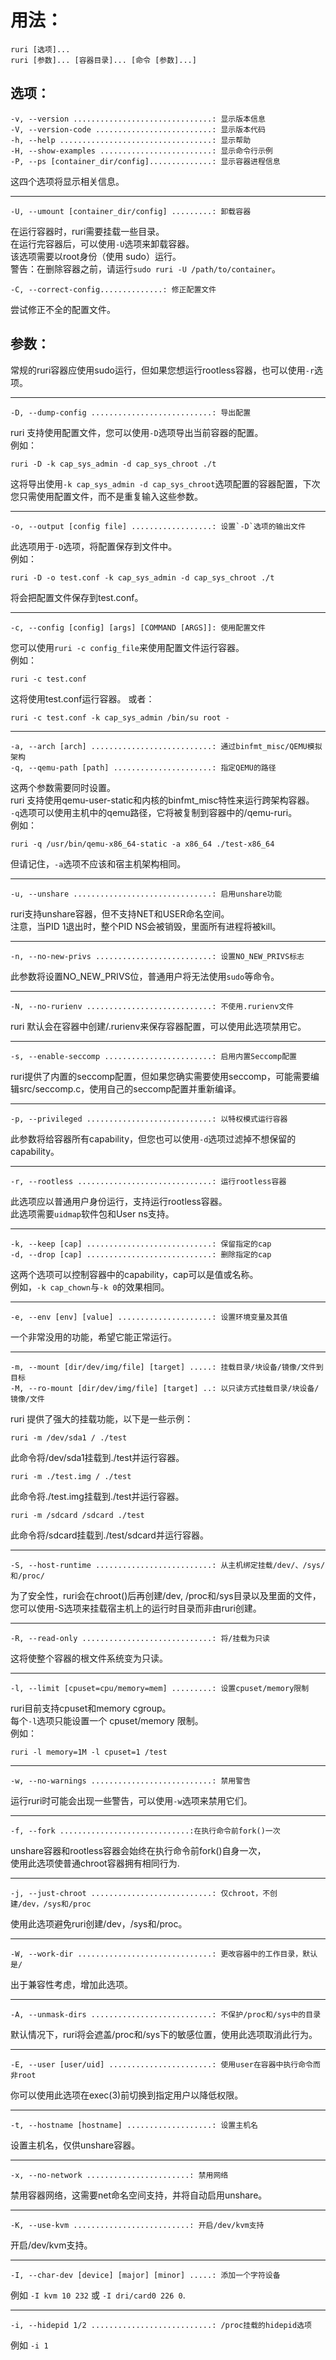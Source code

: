 # 用法：
```
ruri [选项]...
ruri [参数]... [容器目录]... [命令 [参数]...]
```

## 选项：
```
-v, --version ...............................: 显示版本信息
-V, --version-code ..........................: 显示版本代码
-h, --help ..................................: 显示帮助
-H, --show-examples .........................: 显示命令行示例
-P, --ps [container_dir/config]..............: 显示容器进程信息
```
这四个选项将显示相关信息。
********************************************
```
-U, --umount [container_dir/config] .........: 卸载容器
```
在运行容器时，ruri需要挂载一些目录。  
在运行完容器后，可以使用`-U`选项来卸载容器。  
该选项需要以root身份（使用 sudo）运行。  
警告：在删除容器之前，请运行`sudo ruri -U /path/to/container`。  
```
-C, --correct-config..............: 修正配置文件
```
尝试修正不全的配置文件。      
## 参数：
常规的ruri容器应使用sudo运行，但如果您想运行rootless容器，也可以使用`-r`选项。  
*****************************************
```
-D, --dump-config ...........................: 导出配置
```
ruri 支持使用配置文件，您可以使用`-D`选项导出当前容器的配置。  
例如：  
```
ruri -D -k cap_sys_admin -d cap_sys_chroot ./t
```
这将导出使用`-k cap_sys_admin -d cap_sys_chroot`选项配置的容器配置，下次您只需使用配置文件，而不是重复输入这些参数。  
********************************************
```
-o, --output [config file] ..................: 设置`-D`选项的输出文件
```
此选项用于`-D`选项，将配置保存到文件中。  
例如：
```
ruri -D -o test.conf -k cap_sys_admin -d cap_sys_chroot ./t
```
将会把配置文件保存到test.conf。  
*****************************************
```
-c, --config [config] [args] [COMMAND [ARGS]]: 使用配置文件
```
您可以使用`ruri -c config_file`来使用配置文件运行容器。  
例如：  
```
ruri -c test.conf
```
这将使用test.conf运行容器。
或者：      
```
ruri -c test.conf -k cap_sys_admin /bin/su root -
```      
***********************************************
```      
-a, --arch [arch] ...........................: 通过binfmt_misc/QEMU模拟架构
-q, --qemu-path [path] ......................: 指定QEMU的路径
```
这两个参数需要同时设置。  
ruri 支持使用qemu-user-static和内核的binfmt_misc特性来运行跨架构容器。  
`-q`选项可以使用主机中的qemu路径，它将被复制到容器中的/qemu-ruri。  
例如：  
```
ruri -q /usr/bin/qemu-x86_64-static -a x86_64 ./test-x86_64
```
但请记住，`-a`选项不应该和宿主机架构相同。  
*******************************************************************
```
-u, --unshare ...............................: 启用unshare功能
```
ruri支持unshare容器，但不支持NET和USER命名空间。  
注意，当PID 1退出时，整个PID NS会被销毁，里面所有进程将被kill。      
*****************************************
```
-n, --no-new-privs ..........................: 设置NO_NEW_PRIVS标志
```
此参数将设置NO_NEW_PRIVS位，普通用户将无法使用`sudo`等命令。  
****************************************
```
-N, --no-rurienv ............................: 不使用.rurienv文件
```
ruri 默认会在容器中创建/.rurienv来保存容器配置，可以使用此选项禁用它。  
*********************************************
```
-s, --enable-seccomp ........................: 启用内置Seccomp配置
```
ruri提供了内置的seccomp配置，但如果您确实需要使用seccomp，可能需要编辑src/seccomp.c，使用自己的seccomp配置并重新编译。  
****************************************
```
-p, --privileged ............................: 以特权模式运行容器
```
此参数将给容器所有capability，但您也可以使用`-d`选项过滤掉不想保留的capability。  
*******************************************
```
-r, --rootless ..............................: 运行rootless容器
```
此选项应以普通用户身份运行，支持运行rootless容器。  
此选项需要`uidmap`软件包和User ns支持。  
********************************************
```
-k, --keep [cap] ............................: 保留指定的cap
-d, --drop [cap] ............................: 删除指定的cap
```
这两个选项可以控制容器中的capability，cap可以是值或名称。  
例如，`-k cap_chown`与`-k 0`的效果相同。  
**************************************************
```
-e, --env [env] [value] .....................: 设置环境变量及其值
```
一个非常没用的功能，希望它能正常运行。  
*********************************************
```
-m, --mount [dir/dev/img/file] [target] .....: 挂载目录/块设备/镜像/文件到目标
-M, --ro-mount [dir/dev/img/file] [target] ..: 以只读方式挂载目录/块设备/镜像/文件
```
ruri 提供了强大的挂载功能，以下是一些示例：
```
ruri -m /dev/sda1 / ./test
```
此命令将/dev/sda1挂载到./test并运行容器。  
```
ruri -m ./test.img / ./test
```
此命令将./test.img挂载到./test并运行容器。  
```
ruri -m /sdcard /sdcard ./test
```
此命令将/sdcard挂载到./test/sdcard并运行容器。    
******************************************
```
-S, --host-runtime ..........................: 从主机绑定挂载/dev/、/sys/和/proc/
```
为了安全性，ruri会在chroot()后再创建/dev, /proc和/sys目录以及里面的文件，您可以使用-S选项来挂载宿主机上的运行时目录而非由ruri创建。    
*************************************
```
-R, --read-only .............................: 将/挂载为只读
```
这将使整个容器的根文件系统变为只读。
***********************************************
```
-l, --limit [cpuset=cpu/memory=mem] .........: 设置cpuset/memory限制
```
ruri目前支持cpuset和memory cgroup。  
每个`-l`选项只能设置一个 cpuset/memory 限制。  
例如：  
```
ruri -l memory=1M -l cpuset=1 /test
```
**************************************************
```
-w, --no-warnings ...........................: 禁用警告
```
运行ruri时可能会出现一些警告，可以使用`-w`选项来禁用它们。         
********************************************
```
-f, --fork .............................:在执行命令前fork()一次
```      
unshare容器和rootless容器会始终在执行命令前fork()自身一次，     
使用此选项使普通chroot容器拥有相同行为.     
************************
```
-j, --just-chroot ...........................: 仅chroot，不创建/dev，/sys和/proc
```
使用此选项避免ruri创建/dev，/sys和/proc。        
*******************
```
-W, --work-dir ..............................: 更改容器中的工作目录，默认是/
```
出于兼容性考虑，增加此选项。          
****************
```
-A, --unmask-dirs ...........................: 不保护/proc和/sys中的目录
```
默认情况下，ruri将会遮盖/proc和/sys下的敏感位置，使用此选项取消此行为。         
***************
```
-E, --user [user/uid] .......................: 使用user在容器中执行命令而非root
```
你可以使用此选项在exec(3)前切换到指定用户以降低权限。      
*************
```
-t, --hostname [hostname] ...................: 设置主机名
```
设置主机名，仅供unshare容器。      
**************
```
-x, --no-network .......................: 禁用网络
```      
禁用容器网络，这需要net命名空间支持，并将自动启用unshare。      
************
```
-K, --use-kvm ..........................: 开启/dev/kvm支持
```
开启/dev/kvm支持。      
********
```
-I, --char-dev [device] [major] [minor] .....: 添加一个字符设备
```
例如 `-I kvm 10 232` 或 `-I dri/card0 226 0`.         
*********
```
-i, --hidepid 1/2 ...........................: /proc挂载的hidepid选项
```
例如 `-i 1`